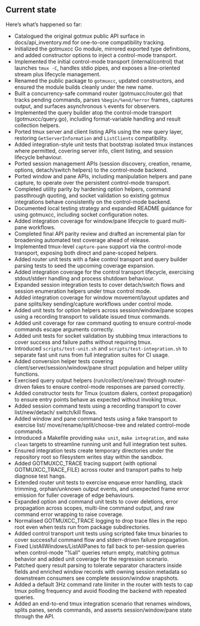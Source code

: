 ## Current state

Here’s what’s happened so far:
- Catalogued the original gotmux public API surface in docs/api_inventory.md for
  one-to-one compatibility tracking.
- Initialized the gotmuxcc Go module, mirrored exported type definitions, and
  added constructor options to inject a control-mode transport.
- Implemented the initial control-mode transport (internal/control) that launches
  `tmux -C`, handles stdio pipes, and exposes a line-oriented stream plus lifecycle
  management.
- Renamed the public package to `gotmuxcc`, updated constructors, and ensured the
  module builds cleanly under the new name.
- Built a concurrency-safe command router (gotmuxcc/router.go) that tracks pending
  commands, parses `%begin/%end/%error` frames, captures output, and surfaces
  asynchronous `%` events for observers.
- Implemented the query builder atop the control-mode transport (gotmuxcc/query.go),
  including format-variable handling and result collection helpers.
- Ported tmux server and client listing APIs using the new query layer, restoring
  `GetServerInformation` and `ListClients` compatibility.
- Added integration-style unit tests that bootstrap isolated tmux instances where
  permitted, covering server info, client listing, and session lifecycle behaviour.
- Ported session management APIs (session discovery, creation, rename, options,
  detach/switch helpers) to the control-mode backend.
- Ported window and pane APIs, including manipulation helpers and pane capture,
  to operate over the persistent control-mode transport.
- Completed utility parity by hardening option helpers, command passthrough
  quoting, and socket validation so existing gotmux integrations behave
  consistently on the control-mode backend.
- Documented local testing strategy and expanded README guidance for using
  gotmuxcc, including socket configuration notes.
- Added integration coverage for window/pane lifecycle to guard multi-pane
  workflows.
- Completed final API parity review and drafted an incremental plan for
  broadening automated test coverage ahead of release.
- Implemented tmux-level `capture-pane` support via the control-mode transport,
  exposing both direct and pane-scoped helpers.
- Added router unit tests with a fake control transport and query builder
  parsing tests to seed the upcoming coverage expansion.
- Added integration coverage for the control transport lifecycle, exercising
  stdout/stderr handling and process shutdown behaviour.
- Expanded session integration tests to cover detach/switch flows and session
  enumeration helpers under tmux control mode.
- Added integration coverage for window movement/layout updates and pane
  splits/key sending/capture workflows under control mode.
- Added unit tests for option helpers across session/window/pane scopes using
  a recording transport to validate issued tmux commands.
- Added unit coverage for raw command quoting to ensure control-mode commands
  escape arguments correctly.
- Added unit tests for socket validation by stubbing tmux interactions to cover
  success and failure paths without requiring tmux.
- Introduced `scripts/test-unit.sh` and `scripts/test-integration.sh` to
  separate fast unit runs from full integration suites for CI usage.
- Added conversion helper tests covering client/server/session/window/pane
  struct population and helper utility functions.
- Exercised query output helpers (run/collect/one/raw) through router-driven
  fakes to ensure control-mode responses are parsed correctly.
- Added constructor tests for Tmux (custom dialers, context propagation) to
  ensure entry points behave as expected without invoking tmux.
- Added session command tests using a recording transport to cover list/new/detach/
  switch/kill flows.
- Added window and pane command tests using a fake transport to exercise list/
  move/rename/split/choose-tree and related control-mode commands.
- Introduced a Makefile providing `make unit`, `make integration`, and `make clean`
  targets to streamline running unit and full integration test suites.
- Ensured integration tests create temporary directories under the repository
  root so filesystem writes stay within the sandbox.
- Added GOTMUXCC_TRACE tracing support (with optional GOTMUXCC_TRACE_FILE) across
  router and transport paths to help diagnose test hangs.
- Extended router unit tests to exercise enqueue error handling, stack trimming,
  orphan/unknown output events, and unexpected frame error emission for fuller
  coverage of edge behaviours.
- Expanded option and command unit tests to cover deletions, error propagation
  across scopes, multi-line command output, and raw command error wrapping to
  raise coverage.
- Normalised GOTMUXCC_TRACE logging to drop trace files in the repo root even
  when tests run from package subdirectories.
- Added control transport unit tests using scripted fake tmux binaries to cover
  successful command flow and stderr-driven failure propagation.
- Fixed ListAllWindows/ListAllPanes to fall back to per-session queries when
  control-mode "%all" queries return empty, matching gotmux behavior and added
  unit coverage for the regression scenario.
- Patched query result parsing to tolerate separator characters inside fields
  and enriched window records with owning session metadata so downstream
  consumers see complete session/window snapshots.
- Added a default 3Hz command rate limiter in the router with tests to cap tmux
  polling frequency and avoid flooding the backend with repeated queries.
- Added an end-to-end tmux integration scenario that renames windows, splits
  panes, sends commands, and asserts session/window/pane state through the API.
